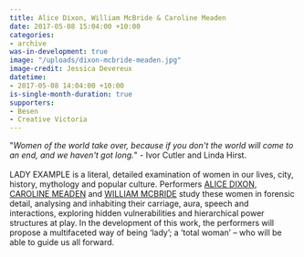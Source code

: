```yaml
---
title: Alice Dixon, William McBride & Caroline Meaden
date: 2017-05-08 15:04:00 +10:00
categories:
- archive
was-in-development: true
image: "/uploads/dixon-mcbride-meaden.jpg"
image-credit: Jessica Devereux
datetime:
- 2017-05-08 14:04:00 +10:00
is-single-month-duration: true
supporters:
- Besen
- Creative Victoria
---
```


"_Women of the world take over, because if you don't the world will come to an end, and we haven't got long._" - Ivor Cutler and Linda Hirst.<br>
 <br>
LADY EXAMPLE is a literal, detailed examination of women in our lives, city, history, mythology and popular culture. Performers [ALICE DIXON, CAROLINE MEADEN](http://aliceandcaroline.com.au) and [WILLIAM MCBRIDE](http://oddbody.weebly.com/the-bodies.html) study these women in forensic detail, analysing and inhabiting their carriage, aura, speech and interactions, exploring hidden vulnerabilities and hierarchical power structures at play. In the development of this work, the performers will propose a multifaceted way of being ‘lady’; a ‘total woman’ – who will be able to guide us all forward.
